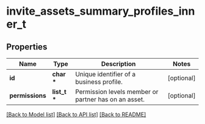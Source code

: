 # invite_assets_summary_profiles_inner_t

## Properties
Name | Type | Description | Notes
------------ | ------------- | ------------- | -------------
**id** | **char \*** | Unique identifier of a business profile. | [optional] 
**permissions** | **list_t \*** | Permission levels member or partner has on an asset. | [optional] 

[[Back to Model list]](../README.md#documentation-for-models) [[Back to API list]](../README.md#documentation-for-api-endpoints) [[Back to README]](../README.md)


